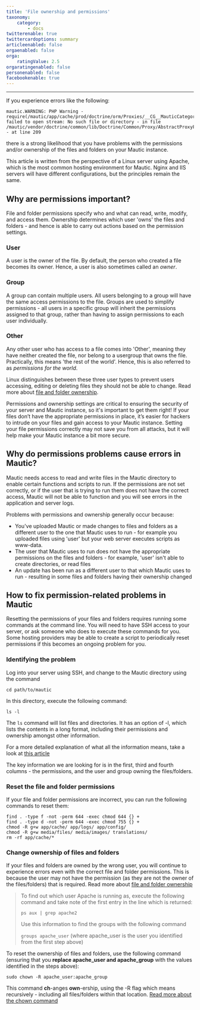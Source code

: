 ```yaml
---
title: 'File ownership and permissions'
taxonomy:
    category:
        - docs
twitterenable: true
twittercardoptions: summary
articleenabled: false
orgaenabled: false
orga:
    ratingValue: 2.5
orgaratingenabled: false
personenabled: false
facebookenable: true
---
```


---
If you experience errors like the following:
```
mautic.WARNING: PHP Warning - require(/mautic/app/cache/prod/doctrine/orm/Proxies/__CG__MauticCategoryBundleEntityCategory.php): failed to open stream: No such file or directory - in file /mautic/vendor/doctrine/common/lib/Doctrine/Common/Proxy/AbstractProxyFactory.php - at line 209
```
there is a strong likelihood that you have problems with the permissions and/or ownership of the files and folders on your Mautic instance.

This article is written from the perspective of a Linux server using Apache, which is the most common hosting environment for Mautic. Nginx and IIS servers will have different configurations, but the principles remain the same.

## Why are permissions important?
File and folder permissions specify who and what can read, write, modify, and access them. Ownership determines which user 'owns' the files and folders - and hence is able to carry out actions based on the permission settings.  

### User
A user is the owner of the file. By default, the person who created a file becomes its owner. Hence, a user is also sometimes called an _owner_.

### Group
A group can contain multiple users. All users belonging to a group will have the same access permissions to the file. Groups are used to simplify permissions - all users in a specific group will inherit the permissions assigned to that group, rather than having to assign permissions to each user individually.

### Other
Any other user who has access to a file comes into 'Other', meaning they have neither created the file, nor belong to a usergroup that owns the file. Practically, this means 'the rest of the world'. Hence, this is also referred to as _permissions for the world_.

Linux distinguishes between these three user types to prevent users accessing, editing or deleting files they should not be able to change. Read more about [file and folder ownership][ownership].

Permissions and ownership settings are critical to ensuring the security of your server and Mautic instance, so it's important to get them right!  If your files don’t have the appropriate permissions in place, it’s easier for hackers to intrude on your files and gain access to your Mautic instance. Setting your file permissions correctly may not save you from all attacks, but it will help make your Mautic instance a bit more secure.

## Why do permissions problems cause errors in Mautic?

Mautic needs access to read and write files in the Mautic directory to enable certain functions and scripts to run. If the permissions are not set correctly, or if the user that is trying to run them does not have the correct access, Mautic will not be able to function and you will see errors in the application and server logs.

Problems with permissions and ownership generally occur because:
* You've uploaded Mautic or made changes to files and folders as a different user to the one that Mautic uses to run - for example you uploaded files using 'user' but your web server executes scripts as www-data.
* The user that Mautic uses to run does not have the appropriate permissions on the files and folders - for example, 'user' isn't able to create directories, or read files
* An update has been run as a different user to that which Mautic uses to run - resulting in some files and folders having their ownership changed

## How to fix permission-related problems in Mautic
Resetting the permissions of your files and folders requires running some commands at the command line. You will need to have SSH access to your server, or ask someone who does to execute these commands for you.  Some hosting providers may be able to create a script to periodically reset permissions if this becomes an ongoing problem for you.

### Identifying the problem
Log into your server using SSH, and change to the Mautic directory using the command

`cd path/to/mautic`

In this directory, execute the following command:

`ls -l`

The `ls` command will list files and directories. It has an option of -l, which lists the contents in a long format, including their permissions and ownership amongst other information.

For a more detailed explanation of what all the information means, take a look at [this article][ls-syntax]

The key information we are looking for is in the first, third and fourth columns - the permissions, and the user and group owning the files/folders.

### Reset the file and folder permissions
If your file and folder permissions are incorrect, you can run the following commands to reset them:

```
find . -type f -not -perm 644 -exec chmod 644 {} +
find . -type d -not -perm 644 -exec chmod 755 {} +
chmod -R g+w app/cache/ app/logs/ app/config/
chmod -R g+w media/files/ media/images/ translations/
rm -rf app/cache/*
```

### Change ownership of files and folders

If your files and folders are owned by the wrong user, you will continue to experience errors even with the correct file and folder permissions. This is because the user may not have the permission (as they are not the owner of the files/folders) that is required.  Read more about [file and folder ownership][ownership]

>To find out which user Apache is running as, execute the following command and take note of the first entry in the line which is returned:
>
> `ps aux | grep apache2`
> 
> Use this information to find the groups with the following command
> 
> `groups apache_user` (where apache_user is the user you identified from the first step above)

To reset the ownership of files and folders, use the following command (ensuring that you **replace apache_user and apache_group** with the values identified in the steps above):

`sudo chown -R apache_user:apache_group`

This command **ch**-anges **own**-ership, using the -R flag which means recursively - including all files/folders within that location. [Read more about the chown command][chown-command]

[ls-syntax]: (https://www.garron.me/en/go2linux/ls-file-permissions.html)
[ownership]: (https://www.thegeekdiary.com/understanding-basic-file-permissions-and-ownership-in-linux/)
[chown-command]: (https://linuxize.com/post/linux-chown-command/)